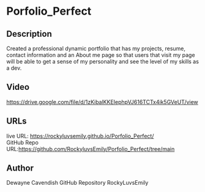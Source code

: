 # Porfolio_Perfect

## Description

Created a professional dynamic portfolio that has my projects, resume, contact information and an About me page so that users that visit my page will be able to get a sense of my personality and see the level of my skills as a dev.



## Video


https://drive.google.com/file/d/1zKibalKKEIephpVJ616TCTx4ik5GVeUT/view


## URLs

live URL: https://rockyluvsemily.github.io/Porfolio_Perfect/
<br>
GitHub Repo URL:https://github.com/RockyluvsEmily/Porfolio_Perfect/tree/main

## Author
Dewayne Cavendish
GitHub Repository RockyLuvsEmily


